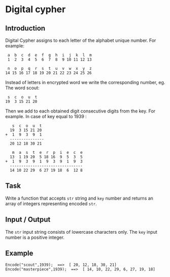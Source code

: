# Digital cypher

## Introduction

Digital Cypher assigns to each letter of the alphabet unique number. For example:

     a  b  c  d  e  f  g  h  i  j  k  l  m
     1  2  3  4  5  6  7  8  9 10 11 12 13

     n  o  p  q  r  s  t  u  v  w  x  y  z
    14 15 16 17 18 19 20 21 22 23 24 25 26

Instead of letters in encrypted word we write the corresponding number, eg. The word scout:

     s  c  o  u  t
    19  3 15 21 20

Then we add to each obtained digit consecutive digits from the key. For example. In case of key equal to 1939 :

       s  c  o  u  t
      19  3 15 21 20
    +  1  9  3  9  1
      ---------------
      20 12 18 30 21

       m  a  s  t  e  r  p  i  e  c  e
      13  1 19 20  5 18 16  9  5  3  5
    +  1  9  3  9  1  9  3  9  1  9  3
      --------------------------------
      14 10 22 29  6 27 19 18  6  12 8

## Task

Write a function that accepts `str` string and `key` number and returns an array of integers representing encoded `str`.

## Input / Output

The `str` input string consists of lowercase characters only.
The `key` input number is a positive integer.

## Example

    Encode("scout",1939);  ==>  [ 20, 12, 18, 30, 21]
    Encode("masterpiece",1939);  ==>  [ 14, 10, 22, 29, 6, 27, 19, 18]
